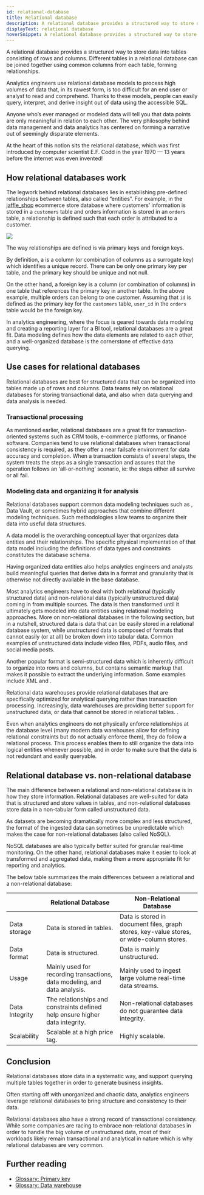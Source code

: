 ```yaml
---
id: relational-database
title: Relational database
description: A relational database provides a structured way to store data into tables consisting of rows and columns. Different tables in a relational database can be joined together using common columns from each table, forming relationships.
displayText: relational database
hoverSnippet: A relational database provides a structured way to store data into tables consisting of rows and columns. Different tables in a relational database can be joined together using common columns from each table, forming relationships.
---
```


<head>
  <title>Relational database: A way to get order out of data chaos </title>
</head>

A relational database provides a structured way to store data into <Term id="table">tables</Term> consisting of rows and columns. Different tables in a relational database can be joined together using common columns from each table, forming relationships.

Analytics engineers use relational database models to process high volumes of data that, in its rawest form, is too difficult for an end user or analyst to read and comprehend. Thanks to these models, people can easily query, interpret, and derive insight out of data using the accessible SQL. 

Anyone who’s ever managed or modeled data will tell you that data points are only meaningful in relation to each other. The very philosophy behind data management and data analytics has centered on forming a narrative out of seemingly disparate elements. 

At the heart of this notion sits the relational database, which was first introduced by computer scientist E.F. Codd in the year 1970 — 13 years before the internet was even invented! 

## How relational databases work

The legwork behind relational databases lies in establishing pre-defined relationships between tables, also called “entities”. For example, in the [jaffle_shop](https://github.com/dbt-labs/jaffle_shop) ecommerce store database where customers’ information is stored in a `customers` table and orders information is stored in an `orders` table, a relationship is defined such that each order is attributed to a customer.

![](/img/docs/terms/relational-database/relation.png)

The way relationships are defined is via primary keys and foreign keys. 

By definition, a <Term id="primary-key" /> is a column (or combination of columns as a surrogate key) which identifies a unique record. There can be only one primary key per table, and the primary key should be unique and not null. 

On the other hand, a foreign key is a column (or combination of columns) in one table that references the primary key in another table. In the above example, multiple orders can belong to one customer. Assuming that `id` is defined as the primary key for the `customers` table, `user_id` in the `orders` table would be the foreign key. 

In analytics engineering, where the focus is geared towards data modeling and creating a reporting layer for a BI tool, relational databases are a great fit. Data modeling defines how the data elements are related to each other, and a well-organized database is the cornerstone of effective data querying.

## Use cases for relational databases

Relational databases are best for structured data that can be organized into tables made up of rows and columns. Data teams rely on relational databases for storing transactional data, and also when data querying and data analysis is needed.

### Transactional processing

As mentioned earlier, relational databases are a great fit for transaction-oriented systems such as CRM tools, e-commerce platforms, or finance software. Companies tend to use relational databases when transactional consistency is required, as they offer a near failsafe environment for data accuracy and completion. When a transaction consists of several steps, the system treats the steps as a single transaction and assures that the operation follows an ‘all-or-nothing’ scenario, ie: the steps either all survive or all fail.

### Modeling data and organizing it for analysis

Relational databases support common data modeling techniques such as <Term id = "dimensional modeling" />, Data Vault, or sometimes hybrid approaches that combine different modeling techniques. Such methodologies allow teams to organize their data into useful data structures. 

A data model is the overarching conceptual layer that organizes data entities and their relationships. The specific physical implementation of that data model including the definitions of data types and constraints constitutes the database schema. 

Having organized data entities also helps analytics engineers and analysts build meaningful queries that derive data in a format and granularity that is otherwise not directly available in the base database.

Most analytics engineers have to deal with both relational (typically structured data) and non-relational data (typically unstructured data) coming in from multiple sources. The data is then transformed until it ultimately gets modeled into data entities using relational modeling approaches. More on non-relational databases in the following section, but in a nutshell, structured data is data that can be easily stored in a relational database system, while unstructured data is composed of formats that cannot easily (or at all) be broken down into tabular data. Common examples of unstructured data include video files, PDFs, audio files, and social media posts. 

Another popular format is semi-structured data which is inherently difficult to organize into rows and columns, but contains semantic markup that makes it possible to extract the underlying information. Some examples include XML and <Term id ="json" />.

Relational data warehouses provide relational databases that are specifically optimized for analytical querying rather than transaction processing. Increasingly, data warehouses are providing better support for unstructured data, or data that cannot be stored in relational tables. .

Even when analytics engineers do not physically enforce relationships at the database level (many modern data warehouses allow for defining relational constraints but do not actually enforce them), they do follow a relational process. This process enables them to still organize the data into logical entities whenever possible, and in order to make sure that the data is not redundant and easily queryable.

## Relational database vs. non-relational database

The main difference between a relational and non-relational database is in how they store information. Relational databases are well-suited for data that is structured and store values in tables, and non-relational databases store data in a non-tabular form called unstructured data.

As datasets are becoming dramatically more complex and less structured, the format of the ingested data can sometimes be unpredictable which makes the case for non-relational databases (also called NoSQL). 

NoSQL databases are also typically better suited for granular real-time monitoring. On the other hand, relational databases make it easier to look at transformed and aggregated data, making them a more appropriate fit for reporting and analytics.

The below table summarizes the main differences between a relational and a non-relational database:

|  | Relational Database | Non-Relational Database |
|---|---|---|
| Data storage | Data is stored in tables. | Data is stored in document files, graph stores, key-value stores, or wide-column stores. |
| Data format | Data is structured. | Data is mainly unstructured. |
| Usage | Mainly used for recording transactions, data modeling, and data analysis. | Mainly used to ingest large volume real-time data streams. |
| Data Integrity | The relationships and constraints defined help ensure higher data integrity.  | Non-relational databases do not guarantee data integrity. |
| Scalability | Scalable at a high price tag. | Highly scalable. |

## Conclusion

Relational databases store data in a systematic way, and support querying multiple tables together in order to generate business insights. 

Often starting off with unorganized and chaotic data, analytics engineers leverage relational databases to bring structure and consistency to their data. 

Relational databases also have a strong record of transactional consistency. While some companies are racing to embrace non-relational databases in order to handle the big volume of unstructured data, most of their workloads likely remain transactional and analytical in nature which is why relational databases are very common. 

## Further reading

- [Glossary: Primary key](/terms/primary-key)
- [Glossary: Data warehouse](/terms/data-warehouse)
